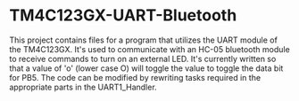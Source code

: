 # TM4C123GX-UART-Bluetooth
This project contains files for a program that utilizes the UART module of the TM4C123GX. It's used to communicate with an HC-05 bluetooth module to receive commands to turn on an external LED.
It's currently written so that a value of 'o' (lower case O) will toggle the value to toggle the data bit for PB5. The code can be modified by rewriting tasks
required in the appropriate parts in the UART1_Handler. 

